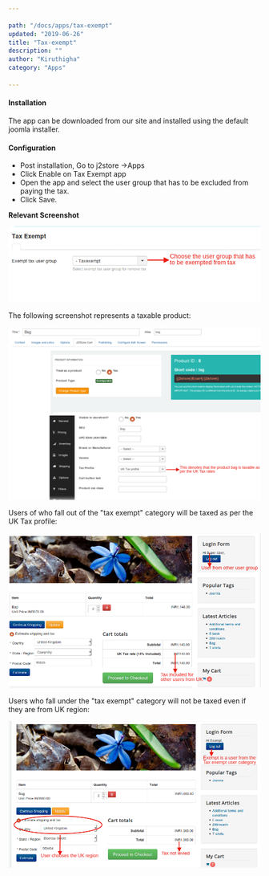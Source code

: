```yaml
---

path: "/docs/apps/tax-exempt"
updated: "2019-06-26"
title: "Tax-exempt"
description: ""
author: "Kiruthigha"
category: "Apps"

---
```




#### Installation

The app can be downloaded from our site and installed using the default joomla installer.

#### Configuration

- Post installation, Go to j2store ->Apps
- Click Enable on Tax Exempt app
- Open the app and select the user group that has to be excluded from paying the tax.
- Click Save.



**Relevant Screenshot**

![te01](../../images/apps/Tax-exempt/taxexempt01.png)

The following screenshot represents a taxable product:

![te02](../../images/apps/Tax-exempt/taxexempt02.png)

Users of who fall out of the "tax exempt" category will be taxed as per the UK Tax profile:

![te03](../../images/apps/Tax-exempt/taxexempt03.png)

Users who fall under the "tax exempt" category will not be taxed even if they are from UK region:


![te04](../../images/apps/Tax-exempt/taxexempt04.png)
